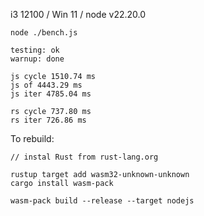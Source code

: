 i3 12100 / Win 11 / node v22.20.0
```
node ./bench.js

testing: ok
warnup: done

js cycle 1510.74 ms
js of 4443.29 ms
js iter 4785.04 ms

rs cycle 737.80 ms
rs iter 726.86 ms
```

To rebuild:
```
// instal Rust from rust-lang.org

rustup target add wasm32-unknown-unknown
cargo install wasm-pack

wasm-pack build --release --target nodejs
```
